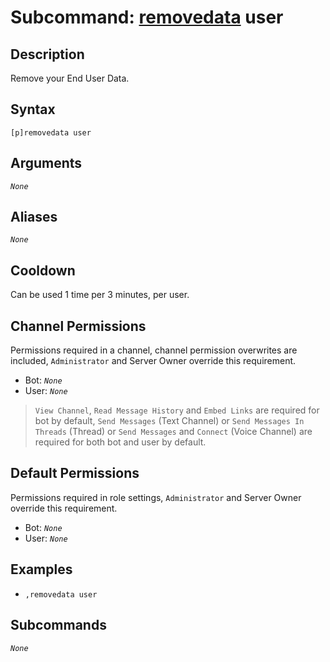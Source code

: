 # Subcommand: [removedata](./removedata.md) user

## Description

Remove your End User Data.

## Syntax

```
[p]removedata user
```

## Arguments

*`None`*

## Aliases

*`None`*

## Cooldown

Can be used 1 time per 3 minutes, per user.

## Channel Permissions

Permissions required in a channel, channel permission overwrites are included, `Administrator` and Server Owner override this requirement.

- Bot: *`None`*
- User: *`None`*

> `View Channel`, `Read Message History` and `Embed Links` are required for bot by default, `Send Messages` (Text Channel) or `Send Messages In Threads` (Thread) or `Send Messages` and `Connect` (Voice Channel) are required for both bot and user by default.

## Default Permissions

Permissions required in role settings, `Administrator` and Server Owner override this requirement.

- Bot: *`None`*
- User: *`None`*

## Examples

- `,removedata user`

## Subcommands

*`None`*
